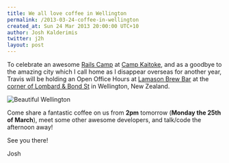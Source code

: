 ```yaml
---
title: We all love coffee in Wellington
permalink: /2013-03-24-coffee-in-wellington
created_at: Sun 24 Mar 2013 20:00:00 UTC+10
author: Josh Kalderimis
twitter: j2h
layout: post
---
```


To celebrate an awesome [Rails Camp](http://railscamps.com/#nz_mar_2013) at [Camp Kaitoke](http://ymcawellington.org.nz/campkaitoke/), and as a goodbye to the amazing city which I call home as I disappear overseas for another year, Travis will be holding an Open Office Hours at [Lamason Brew Bar](https://www.facebook.com/pages/Lamason-Brew-Bar/267527119927052) at the [corner of Lombard & Bond St](http://www.bing.com/maps/default.aspx?v=2&pc=FACEBK&mid=8100&where1=corner+of+Lombard+%26+Bond+St+%2C+Wellington%2C+New+Zealand&FORM=FBKPL0&name=Lamason+Brew+Bar&mkt=en-GB) in Wellington, New Zealand.

![Beautiful Wellington](http://www.wellingtonnz.com/files/styles/promo_image_large/public/files/media_releases/wellington_city_at_dawn_panorama_photo_dillon_anderson.jpg)

Come share a fantastic coffee on us from **2pm** tomorrow (**Monday the 25th of March**), meet some other awesome developers, and talk/code the afternoon away!

See you there!

Josh
